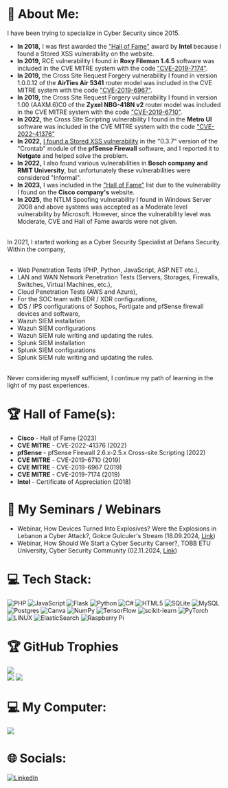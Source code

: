 # 💫 About Me:
I have been trying to specialize in Cyber Security since 2015. 
<ul>
  <li><b>In 2018,</b> I was first awarded the <a target="_blank" href="https://github.com/alicangnll/alicangnll/blob/main/intel.jpeg">"Hall of Fame"</a> award by <b>Intel</b> because I found a Stored XSS vulnerability on the website.</li>
  <li><b>In 2019,</b> RCE vulnerability I found in <b>Roxy Fileman 1.4.5</b> software was included in the CVE MITRE system with the code <a target="_blank" href="https://nvd.nist.gov/vuln/detail/CVE-2019-7174">"CVE-2019-7174"</a>.</li>
  <li><b>In 2019,</b> the Cross Site Request Forgery vulnerability I found in version 1.0.0.12 of the <b>AirTies Air 5341</b> router model was included in the CVE MITRE system with the code <a target="_blank" href="https://www.exploit-db.com/exploits/46253">"CVE-2019-6967"</a>.</li>
  <li><b>In 2019,</b> the Cross Site Request Forgery vulnerability I found in version 1.00 (AAXM.6)C0 of the <b>Zyxel NBG-418N v2</b> router model was included in the CVE MITRE system with the code <a target="_blank" href="https://www.exploit-db.com/exploits/46240">"CVE-2019-6710"</a>.</li>
  <li><b>In 2022,</b> the Cross Site Scripting vulnerability I found in the <b>Metro UI</b> software was included in the CVE MITRE system with the code <a target="_blank" href="https://nvd.nist.gov/vuln/detail/CVE-2022-41376">"CVE-2022-41376"</a></li>
  <li><b>In 2022,</b> <a target="_blank" href="https://redmine.pfsense.org/issues/13299">I found a Stored XSS vulnerability</a> in the "0.3.7" version of the "Crontab" module of the <b>pfSense Firewall</b> software, and I reported it to <b>Netgate</b> and helped solve the problem.</li>
  <li><b>In 2022,</b> I also found various vulnerabilities in <b>Bosch company and RMIT University</b>, but unfortunately these vulnerabilities were considered "Informal".</li>
  <li><b>In 2023,</b> I was included in the <a target="_blank" href="https://bugcrowd.com/engagements/ciscosecurity/hall_of_fames">"Hall of Fame"</a> list due to the vulnerability I found on the <b>Cisco company's</b> website.</li>
  <li><b>In 2025,</b> the NTLM Spoofing vulnerability I found in Windows Server 2008 and above systems was accepted as a Moderate level vulnerability by Microsoft. However, since the vulnerability level was Moderate, CVE and Hall of Fame awards were not given.</li>
</ul>
<br>
In 2021, I started working as a Cyber Security Specialist at Defans Security. Within the company,
<br><br>
<ul>
  <li>Web Penetration Tests (PHP, Python, JavaScript, ASP.NET etc.),</li>
  <li>LAN and WAN Network Penetration Tests (Servers, Storages, Firewalls, Switches, Virtual Machines, etc.),</li> 
  <li>Cloud Penetration Tests (AWS and Azure),</li>
  <li>For the SOC team with EDR / XDR configurations,</li>
  <li>IDS / IPS configurations of Sophos, Fortigate and pfSense firewall devices and software,</li>
  <li>Wazuh SIEM installation</li>
  <li>Wazuh SIEM configurations</li> 
  <li>Wazuh SIEM rule writing and updating the rules.</li>
  <li>Splunk SIEM installation</li>
  <li>Splunk SIEM configurations</li> 
  <li>Splunk SIEM rule writing and updating the rules.</li>
</ul>
<br>
Never considering myself sufficient, I continue my path of learning in the light of my past experiences.

# 🏆 Hall of Fame(s):
<ul>
  <li><b>Cisco</b> - Hall of Fame (2023)</li>
  <li><b>CVE MITRE</b> - CVE-2022-41376 (2022)</li>
  <li><b>pfSense</b> - pfSense Firewall 2.6.x-2.5.x Cross-site Scripting (2022)</li>
  <li><b>CVE MITRE</b> - CVE-2019-6710 (2019)</li>
  <li><b>CVE MITRE</b> - CVE-2019-6967 (2019)</li>
  <li><b>CVE MITRE</b> - CVE-2019-7174 (2019)</li>
  <li><b>Intel</b> - Certificate of Appreciation (2018)</li>
</ul>

# 📡 My Seminars / Webinars
<ul>
  <li>Webinar, How Devices Turned Into Explosives? Were the Explosions in Lebanon a Cyber ​​Attack?, Gokce Gulculer's Stream (18.09.2024, <a target="_blank" href="https://www.linkedin.com/events/cihazlarpatlay-c-yanas-ld-n-t-l7242106251831107584/theater/">Link</a>)</li>
  <li>Webinar, How Should We Start a Cyber ​​Security Career?, TOBB ETU University, Cyber ​​Security Community (02.11.2024, <a target="_blank" href="https://www.linkedin.com/posts/tobbsiberguvenlik_2-kas%C4%B1m-cumartesi-g%C3%BCn%C3%BC-siber-kariyer-konu%C5%9Fmalar%C4%B1-activity-7257986770594582529-DSIS?utm_source=combined_share_message&utm_medium=member_desktop_web">Link</a>)</li>
</ul>

# 💻 Tech Stack:
![PHP](https://img.shields.io/badge/php-%23777BB4.svg?style=for-the-badge&logo=php&logoColor=white) ![JavaScript](https://img.shields.io/badge/javascript-%23323330.svg?style=for-the-badge&logo=javascript&logoColor=%23F7DF1E) ![Flask](https://img.shields.io/badge/flask-%23000.svg?style=for-the-badge&logo=flask&logoColor=white) ![Python](https://img.shields.io/badge/python-3670A0?style=for-the-badge&logo=python&logoColor=ffdd54) ![C#](https://img.shields.io/badge/c%23-%23239120.svg?style=for-the-badge&logo=c-sharp&logoColor=white) ![HTML5](https://img.shields.io/badge/html5-%23E34F26.svg?style=for-the-badge&logo=html5&logoColor=white) ![SQLite](https://img.shields.io/badge/sqlite-%2307405e.svg?style=for-the-badge&logo=sqlite&logoColor=white) ![MySQL](https://img.shields.io/badge/mysql-%2300f.svg?style=for-the-badge&logo=mysql&logoColor=white) ![Postgres](https://img.shields.io/badge/postgres-%23316192.svg?style=for-the-badge&logo=postgresql&logoColor=white) ![Canva](https://img.shields.io/badge/Canva-%2300C4CC.svg?style=for-the-badge&logo=Canva&logoColor=white) ![NumPy](https://img.shields.io/badge/numpy-%23013243.svg?style=for-the-badge&logo=numpy&logoColor=white) ![TensorFlow](https://img.shields.io/badge/TensorFlow-%23FF6F00.svg?style=for-the-badge&logo=TensorFlow&logoColor=white) ![scikit-learn](https://img.shields.io/badge/scikit--learn-%23F7931E.svg?style=for-the-badge&logo=scikit-learn&logoColor=white) ![PyTorch](https://img.shields.io/badge/PyTorch-%23EE4C2C.svg?style=for-the-badge&logo=PyTorch&logoColor=white) ![LINUX](https://img.shields.io/badge/Linux-FCC624?style=for-the-badge&logo=linux&logoColor=black) ![ElasticSearch](https://img.shields.io/badge/-ElasticSearch-005571?style=for-the-badge&logo=elasticsearch) ![Raspberry Pi](https://img.shields.io/badge/-RaspberryPi-C51A4A?style=for-the-badge&logo=Raspberry-Pi) 

# 🏆 GitHub Trophies
![](https://github-readme-stats.vercel.app/api?username=alicangnll&theme=radical&hide_border=false&include_all_commits=true&count_private=true)<br/>
![](https://github-profile-trophy.vercel.app/?username=alicangnll&theme=radical&no-frame=false&no-bg=true&margin-w=4)
![](https://github-readme-stats.vercel.app/api/top-langs/?username=alicangnll&theme=radical&hide_border=false&include_all_commits=true&count_private=true&layout=compact)

# 💻 My Computer:
<a target="_blank" href="https://valid.x86.fr/ffy1mv">
<img src="https://valid.x86.fr/cache/banner/ffy1mv-5.png">
</a>

# 🌐 Socials:
[![LinkedIn](https://img.shields.io/badge/LinkedIn-%230077B5.svg?logo=linkedin&logoColor=white)](https://linkedin.com/in/alicangonullu)
